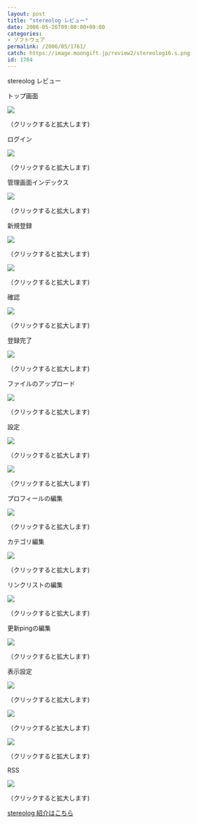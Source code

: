 ```yaml
---
layout: post
title: "stereolog レビュー"
date: 2006-05-26T09:00:00+09:00
categories:
- ソフトウェア
permalink: /2006/05/1761/
catch: https://image.moongift.jp/review2/stereolog16.s.png
id: 1764
---
```

stereolog レビュー  
<!--more-->

トップ画面

  

[![](https://image.moongift.jp/review2/stereolog1.s.png)](https://image.moongift.jp/review2/stereolog1.png)  
  
（クリックすると拡大します)

  

ログイン

  

[![](https://image.moongift.jp/review2/stereolog2.s.png)](https://image.moongift.jp/review2/stereolog2.png)  
  
（クリックすると拡大します)

  

管理画面インデックス

  

[![](https://image.moongift.jp/review2/stereolog9.s.png)](https://image.moongift.jp/review2/stereolog9.png)  
  
（クリックすると拡大します)

  

新規登録

  

[![](https://image.moongift.jp/review2/stereolog10.s.png)](https://image.moongift.jp/review2/stereolog10.png)  
  
（クリックすると拡大します)

  

[![](https://image.moongift.jp/review2/stereolog11.s.png)](https://image.moongift.jp/review2/stereolog11.png)  
  
（クリックすると拡大します)

  

確認

  

[![](https://image.moongift.jp/review2/stereolog12.s.png)](https://image.moongift.jp/review2/stereolog12.png)  
  
（クリックすると拡大します)

  

登録完了

  

[![](https://image.moongift.jp/review2/stereolog13.s.png)](https://image.moongift.jp/review2/stereolog13.png)  
  
（クリックすると拡大します)

  

ファイルのアップロード

  

[![](https://image.moongift.jp/review2/stereolog14.s.png)](https://image.moongift.jp/review2/stereolog14.png)  
  
（クリックすると拡大します)

  

設定

  

[![](https://image.moongift.jp/review2/stereolog15.s.png)](https://image.moongift.jp/review2/stereolog15.png)  
  
（クリックすると拡大します)

  

[![](https://image.moongift.jp/review2/stereolog16.s.png)](https://image.moongift.jp/review2/stereolog16.png)  
  
（クリックすると拡大します)

  

プロフィールの編集

  

[![](https://image.moongift.jp/review2/stereolog17.s.png)](https://image.moongift.jp/review2/stereolog17.png)  
  
（クリックすると拡大します)

  

カテゴリ編集

  

[![](https://image.moongift.jp/review2/stereolog18.s.png)](https://image.moongift.jp/review2/stereolog18.png)  
  
（クリックすると拡大します)

  

リンクリストの編集

  

[![](https://image.moongift.jp/review2/stereolog19.s.png)](https://image.moongift.jp/review2/stereolog19.png)  
  
（クリックすると拡大します)

  

更新pingの編集

  

[![](https://image.moongift.jp/review2/stereolog20.s.png)](https://image.moongift.jp/review2/stereolog20.png)  
  
（クリックすると拡大します)

  

表示設定

  

[![](https://image.moongift.jp/review2/stereolog21.s.png)](https://image.moongift.jp/review2/stereolog21.png)  
  
（クリックすると拡大します)

  

[![](https://image.moongift.jp/review2/stereolog22.s.png)](https://image.moongift.jp/review2/stereolog22.png)  
  
（クリックすると拡大します)

  

[![](https://image.moongift.jp/review2/stereolog23.s.png)](https://image.moongift.jp/review2/stereolog23.png)  
  
（クリックすると拡大します)

  

RSS

  

[![](https://image.moongift.jp/review2/stereolog24.s.png)](https://image.moongift.jp/review2/stereolog24.png)  
  
（クリックすると拡大します)

  

[stereolog 紹介はこちら](http://oss.moongift.jp/intro/i-1758.html)


